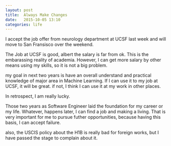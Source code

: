 ```yaml
---
layout: post
title:  Always Make Changes
date:   2015-10-05 13:10 
categories: life
---
```


I accept the job offer from neurology department at UCSF last week and will move to San Fransisco over the weekend.

The Job at UCSF is good, albert the salary is far from ok. This is the embarassing reality of academia.
However, I can get more salary by other means using my skills, so it is not a big problem.

my goal in next two years is have an overall understand and practical knowledge of major area in Machine Learning.
If I can use it to my job at UCSF, it will be great. if not, I think I can use it at my work in other places.

In retrospect, I am really lucky. 

Those two years as Software Engineer laid the foundation for my career or my life.
Whatever, happens later, I can find a job and making a living. That is very important for me to pursue futher opportunities,
because having this basis, I can accept failure.

also, the USCIS policy about the H1B is really bad for foreign works, but I have passed the stage to complain about it.
